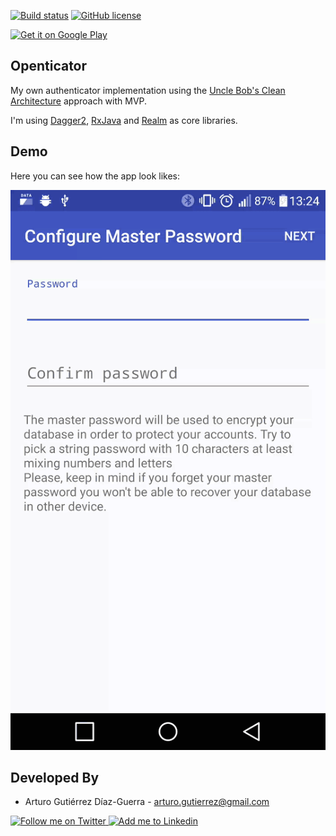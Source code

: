[![Build status](https://travis-ci.org/arturogutierrez/Openticator.svg?branch=master)](https://travis-ci.org/arturogutierrez/Openticator/branches)
[![GitHub license](https://img.shields.io/badge/license-Apache%20License%202.0-blue.svg?style=flat)](http://www.apache.org/licenses/LICENSE-2.0)

<a href='https://play.google.com/store/apps/details?id=com.arturogutierrez.openticator'><img alt='Get it on Google Play' width='200' src='https://play.google.com/intl/en_us/badges/images/generic/en_badge_web_generic.png'/></a>

Openticator
------------

My own authenticator implementation using the [Uncle Bob's Clean Architecture](http://blog.8thlight.com/uncle-bob/2012/08/13/the-clean-architecture.html) approach with MVP.

I'm using [Dagger2](http://google.github.io/dagger/), [RxJava](https://github.com/ReactiveX/RxJava) and [Realm](https://realm.io/docs/java/latest/) as core libraries.

Demo
------------

Here you can see how the app look likes:

![Demo][1]

Developed By
------------

* Arturo Gutiérrez Díaz-Guerra - <arturo.gutierrez@gmail.com>

<a href="https://twitter.com/arturogdg">
  <img alt="Follow me on Twitter" src="https://g.twimg.com/dev/documentation/image/Twitter_logo_blue_48.png" />
</a>
<a href="http://www.linkedin.com/in/arturogutierrezdiazguerra">
  <img alt="Add me to Linkedin" src="https://static.licdn.com/scds/common/u/images/logos/favicons/v1/favicon.ico" />
</a>

[1]: ./media/web/demo.gif


